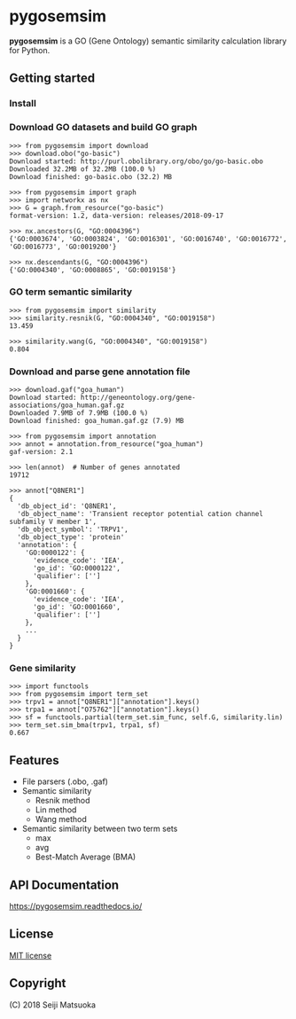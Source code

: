 
pygosemsim
===================================================

**pygosemsim** is a GO (Gene Ontology) semantic similarity calculation library for Python.



Getting started
------------------


### Install


### Download GO datasets and build GO graph

```pycon
>>> from pygosemsim import download
>>> download.obo("go-basic")
Download started: http://purl.obolibrary.org/obo/go/go-basic.obo
Downloaded 32.2MB of 32.2MB (100.0 %)
Download finished: go-basic.obo (32.2) MB

>>> from pygosemsim import graph
>>> import networkx as nx
>>> G = graph.from_resource("go-basic")
format-version: 1.2, data-version: releases/2018-09-17

>>> nx.ancestors(G, "GO:0004396")
{'GO:0003674', 'GO:0003824', 'GO:0016301', 'GO:0016740', 'GO:0016772', 'GO:0016773', 'GO:0019200'}

>>> nx.descendants(G, "GO:0004396")
{'GO:0004340', 'GO:0008865', 'GO:0019158'}
```


### GO term semantic similarity

```pycon
>>> from pygosemsim import similarity
>>> similarity.resnik(G, "GO:0004340", "GO:0019158")
13.459

>>> similarity.wang(G, "GO:0004340", "GO:0019158")
0.804
```


### Download and parse gene annotation file

```pycon
>>> download.gaf("goa_human")
Download started: http://geneontology.org/gene-associations/goa_human.gaf.gz
Downloaded 7.9MB of 7.9MB (100.0 %)
Download finished: goa_human.gaf.gz (7.9) MB

>>> from pygosemsim import annotation
>>> annot = annotation.from_resource("goa_human")
gaf-version: 2.1

>>> len(annot)  # Number of genes annotated
19712

>>> annot["Q8NER1"]
{
  'db_object_id': 'Q8NER1',
  'db_object_name': 'Transient receptor potential cation channel subfamily V member 1',
  'db_object_symbol': 'TRPV1',
  'db_object_type': 'protein'
  'annotation': {
    'GO:0000122': {
      'evidence_code': 'IEA',
      'go_id': 'GO:0000122',
      'qualifier': ['']
    },
    'GO:0001660': {
      'evidence_code': 'IEA',
      'go_id': 'GO:0001660',
      'qualifier': ['']
    },
    ...
  }
}
```


### Gene similarity

```pycon
>>> import functools
>>> from pygosemsim import term_set
>>> trpv1 = annot["Q8NER1"]["annotation"].keys()
>>> trpa1 = annot["O75762"]["annotation"].keys()
>>> sf = functools.partial(term_set.sim_func, self.G, similarity.lin)
>>> term_set.sim_bma(trpv1, trpa1, sf)
0.667
```


Features
----------

- File parsers (.obo, .gaf)
- Semantic similarity
  - Resnik method
  - Lin method
  - Wang method
- Semantic similarity between two term sets
  - max
  - avg
  - Best-Match Average (BMA)


API Documentation
------------------------

https://pygosemsim.readthedocs.io/



License
-------------

[MIT license](http://opensource.org/licenses/MIT)



Copyright
--------------

(C) 2018 Seiji Matsuoka
